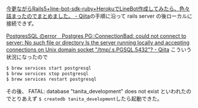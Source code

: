 [今更ながらRails5+line-bot-sdk-ruby+HerokuでLineBot作成してみたら、色々詰まったのでまとめました。 - Qiita](https://qiita.com/y428_b/items/d2b1a376f5900aea30dc)の手順に沿って
rails server の後ローカルに接続できず。

[PostgresSQL のerror　Postgres PG::ConnectionBad: could not connect to server: No such file or directory Is the server running locally and accepting connections on Unix domain socket "/tmp/.s.PGSQL.5432"? - Qiita](https://qiita.com/yoshixj/items/3d742eb08343ea93dcd4)
こういう状況になったので
```bash
$ brew services start postgresql
$ brew services stop postgresql
$ brew services restart postgresql
```

その後、
FATAL: database "tanita_development" does not exist
といわれたのでとりあえず
`$ createdb tanita_development`したら起動できた。